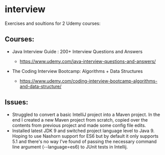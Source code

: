 # interview

Exercises and soultions for 2 Udemy courses:

Courses:
-
- Java Interview Guide : 200+ Interview Questions and Answers
    - https://www.udemy.com/java-interview-questions-and-answers/

- The Coding Interview Bootcamp: Algorithms + Data Structures
    - https://www.udemy.com/coding-interview-bootcamp-algorithms-and-data-structure/

Issues:
- 
- Struggled to convert a basic IntelliJ project into a Maven project. In the end I created a new Maven project from scratch, copied over the contents from previous project and made some config file edits.
- Installed latest JDK 9 and switched project language level to Java 9. Hoping to use Nashorn support for ES6 but by default it only supports 5.1 and there's no way I've found of passing the necessary command line argument (--language=es6) to JUnit tests in Intellij.  

